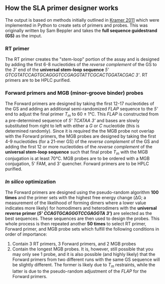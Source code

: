 ## How the SLA primer designer works

The output is based on methods initially outlined in [Kramer 2011](https://www.ncbi.nlm.nih.gov/pmc/articles/PMC3152947/) which were implemented in Python to create sets of primers and probes. This was originally written by Sam Beppler and takes the **full sequence guidestrand (GS)** as the imput.

### RT primer
The RT primer creates the "stem-loop" portion of the assay and is designed by adding the first 6-8 nucleotides of the _reverse complement_ of the GS to the _3'_ end of the **universal stem-loop sequence** _5' GTCGTATCCAGTGCAGGGTCCGAGGTATTCGCACTGGATACGAC 3'_. RT primers are to be HPLC purified.

### Forward primers and MGB (minor-groove binder) probes
The Forward primers are designed by taking the first 12-17 nucleotides of the GS and adding an additional semi-randomized _FLAP_ sequence to the _5'_ end to adjust the final primer _T<sub>m<sub>_ to 60 ± 1°C. This _FLAP_ is constructed from a pre-determined sequence of _5' TCATAA 3'_ and bases are slowly substituted from right to left with either a _G_ or _C_ nucleotide (this is determined randomly).  Since it is required the the MGB probe not overlap with the Forward primers, the MGB probes are designed by taking the first 4-9 nucleotides (for a 21-mer GS) of the _reverse complement_ of the GS and adding the first 12 or more nucleotides of the _reverse complement_ of the **universal stem-loop sequence** such that final probe _T<sub>m<sub>_ with the MGB conjugation is at least 70°C. MGB probes are to be ordered with a MGB conjugation, 5' FAM, and 3' quencher. Forward primers are to be HPLC purified.

### _In silico_ optimization
The Forward primers are designed using the pseudo-random algorithm **100 times** and the primer sets with the highest free energy change (ΔG; a measurement of the likelihood of forming dimers where a lower value indicates more likely) for homodimers and heterodimers with the **universal reverse primer (_5' CCAGTGCAGGGTCCGAGGTA 3'_)** are selected as the best sequences. These sequences are then used to design the probes. This whole process is then repeated another **50 times** to select RT primer, Forward primer, and MGB probe sets which fulfill the following conditions in order of importance:
  1. Contain 3 RT primers, 3 Forward primers, and 2 MGB probes
  2. Contain the longest MGB probes.
It is, however, still possible that you may only see 1 probe, and it is also possible (and highly likely) that the Forward primers from two different runs with the same GS sequence will be slightly different. The former is likely due to _T<sub>m<sub>_ restraints, while the latter is due to the pseudo-random adjustment of the _FLAP_ for the Forward primers.
